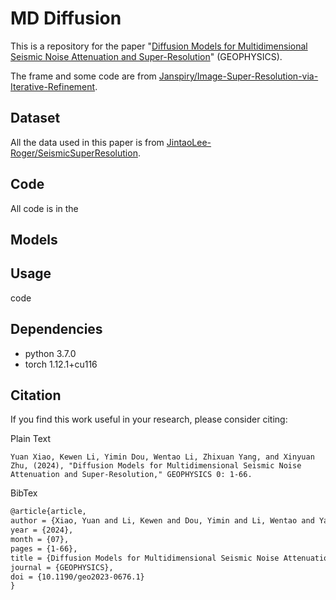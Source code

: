 # MD Diffusion

This is a repository for the paper "[Diffusion Models for Multidimensional Seismic Noise Attenuation and Super-Resolution](https://library.seg.org/doi/10.1190/geo2023-0676.1)" (GEOPHYSICS).

The frame and some code are from [Janspiry/Image-Super-Resolution-via-Iterative-Refinement](https://github.com/Janspiry/Image-Super-Resolution-via-Iterative-Refinement).

## Dataset
All the data used in this paper is from [JintaoLee-Roger/SeismicSuperResolution](https://github.com/JintaoLee-Roger/SeismicSuperResolution).

## Code
All code is in the

## Models

## Usage
code

## Dependencies
- python 3.7.0
- torch 1.12.1+cu116

## Citation
If you find this work useful in your research, please consider citing:

Plain Text
```
Yuan Xiao, Kewen Li, Yimin Dou, Wentao Li, Zhixuan Yang, and Xinyuan Zhu, (2024), "Diffusion Models for Multidimensional Seismic Noise Attenuation and Super-Resolution," GEOPHYSICS 0: 1-66.
```

BibTex
```latex
@article{article,
author = {Xiao, Yuan and Li, Kewen and Dou, Yimin and Li, Wentao and Yang, Zhixuan and Zhu, Xinyuan},
year = {2024},
month = {07},
pages = {1-66},
title = {Diffusion Models for Multidimensional Seismic Noise Attenuation and Super-Resolution},
journal = {GEOPHYSICS},
doi = {10.1190/geo2023-0676.1}
}
```
